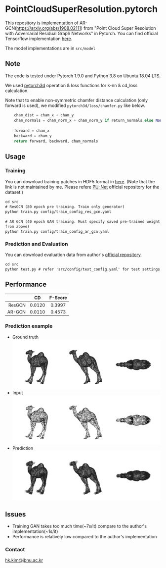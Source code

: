 # PointCloudSuperResolution.pytorch

This repository is implementation of AR-GCN(https://arxiv.org/abs/1908.02111) from "Point Cloud Super Resolution with Adversarial Residual Graph Networks" in Pytorch. You can find official Tensorflow implementation [here](https://github.com/wuhuikai/PointCloudSuperResolution).

The model implementations are in `src/model`

## Note

The code is tested under Pytorch 1.9.0 and Python 3.8 on Ubuntu 18.04 LTS.

We used [pytorch3d](https://pytorch3d.org/) operation & loss functions for k-nn & cd_loss calculation.

Note that to enable non-symmetric chamfer distance calculation (only forward is used), 
we modified `pytorch3d/loss/chamfer.py` like below.

```python
    cham_dist = cham_x + cham_y
    cham_normals = cham_norm_x + cham_norm_y if return_normals else None

    forward = cham_x
    backward = cham_y
    return forward, backward, cham_normals
```


## Usage
### Training
You can download training patches in HDF5 format in [here](https://drive.google.com/file/d/1wMtNGvliK_pUTogfzMyrz57iDb_jSQR8/view?usp=sharing).
(Note that the link is not maintained by me. Please refere [PU-Net](https://github.com/yulequan/PU-Net) official repository for the dataset.)
```buildoutcfg
cd src
# ResGCN (80 epoch pre training. Train only generator)
python train.py config/train_config_res_gcn.yaml

# AR GCN (40 epoch GAN training. Must specify saved pre-trained weight from above)
python train.py config/train_config_ar_gcn.yaml
```

### Prediction and Evaluation
You can download evaluation data from author's [official repository](https://github.com/wuhuikai/PointCloudSuperResolution).
```buildoutcfg
cd src
python test.py # refer 'src/config/test_config.yaml' for test settings
```

## Performance

|       |   CD   | F-Score |
|------:|:------:|:-------:|
| ResGCN| 0.0120 | 0.3997  |
| AR-GCN| 0.0110 | 0.4573  |

### Prediction example

- Ground truth
![GT](./img/camel_gt.jpg)
- Input
![Input](./img/camel_input.jpg)
- Prediction
![Pred](./img/camel_pred.jpg)

## Issues
- Training GAN takes too much time(~7s/it) compare to the author's implementation(~1s/it)
- Performance is relatively low compared to the author's implementation

### Contact
hk.kim@jbnu.ac.kr